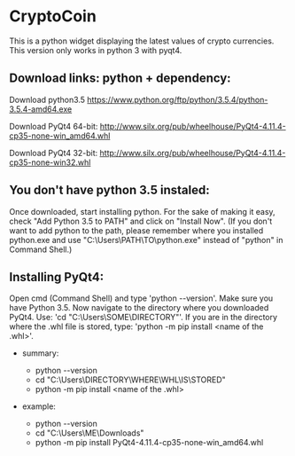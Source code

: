 CryptoCoin
=======

This is a python widget displaying the latest values of crypto currencies.
This version only works in python 3 with pyqt4.

Download links: python + dependency:
-------------

  Download python3.5
  https://www.python.org/ftp/python/3.5.4/python-3.5.4-amd64.exe
  
  
  Download PyQt4 64-bit:
  http://www.silx.org/pub/wheelhouse/PyQt4-4.11.4-cp35-none-win_amd64.whl
  
  Download PyQt4 32-bit:
  http://www.silx.org/pub/wheelhouse/PyQt4-4.11.4-cp35-none-win32.whl
  
  
You don't have python 3.5 instaled:
-------------
  
  Once downloaded, start installing python. For the sake of making it easy, check "Add Python 3.5 to PATH" 
  and click on "Install Now". (If you don't want to add python to the path, please remember where you installed python.exe and use "C:\Users\PATH\TO\python.exe" instead of "python" in Command Shell.)
  
Installing PyQt4:
-------------

  Open cmd (Command Shell) and type 'python --version'. Make sure you have Python 3.5.
  Now navigate to the directory where you downloaded PyQt4. Use: 'cd "C:\Users\SOME\DIRECTORY"'.
  If you are in the directory where the .whl file is stored, type: 'python -m pip install <name of the .whl>'.
  
  * summary:
     - python --version
     - cd "C:\Users\DIRECTORY\WHERE\WHL\IS\STORED"
     - python -m pip install <name of the .whl>
  
  * example:
     - python --version
     - cd "C:\Users\ME\Downloads"
     - python -m pip install PyQt4-4.11.4-cp35-none-win_amd64.whl
  
  
